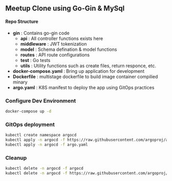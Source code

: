 
## Meetup Clone using Go-Gin & MySql

#### Repo Structure 
- **gin** : Contains go-gin code
    - **api** : All controller functions exists here
    - **middleware** : JWT tokenization 
    - **model** : Schema defination & model functions
    - **routes** : API route configurations
    - **test** : Go tests 
    - **utils** : Utility functions such as create files, return responce, etc.
- **docker-compose.yaml** : Bring up application for development
- **Dockerfile** : multistage dockerfile to build image container compilied minary
- **argo.yaml** : K8S manifest to deploy the app using GitOps practices  

### Configure Dev Environment
```bash
docker-compose up -d
```

### GitOps deployment 
```bash
kubectl create namespace argocd
kubectl apply -n argocd -f https://raw.githubusercontent.com/argoproj/argo-cd/stable/manifests/core-install.yaml
kubectl apply -n argocd -f argo.yaml
```

### Cleanup
```bash
kubectl delete -n argocd -f argocd
kubectl delete -n argocd -f https://raw.githubusercontent.com/argoproj/argo-cd/stable/manifests/core-install.yaml
```
